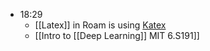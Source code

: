 - 18:29
    - [[Latex]] in Roam is using [Katex](https://katex.org/docs/supported.html)
    - [[Intro to [[Deep Learning]] MIT 6.S191]]
